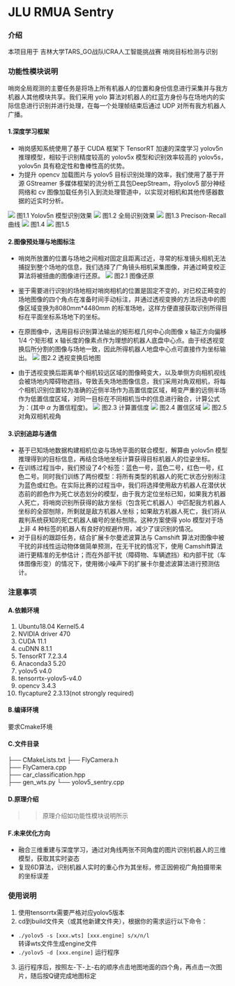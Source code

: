 # JLU RMUA Sentry

### 介绍

本项目用于 吉林大学TARS_GO战队ICRA人工智能挑战赛 哨岗目标检测与识别

### 功能性模块说明
哨岗全局观测的主要任务是将场上所有机器人的位置和身份信息进行采集并与我方机器人其他模块共享。我们采用 yolo 算法对机器人的红蓝方身份与在场地内的实际信息进行识别并进行处理，在每一个处理帧结束后通过 UDP 对所有我方机器人广播。

#### 1.深度学习框架
- 哨岗感知系统使用了基于 CUDA 框架下 TensorRT 加速的深度学习 yolov5n 推理模型，相较于识别精度较高的 yolov5x 模型和识别效率较高的 yolov5s，yolov5n 具有稳定性和鲁棒性高的优势。
- 为提升 opencv 加载图片与 yolov5 目标识别处理的效率，我们使用了基于开源 GStreamer 多媒体框架的流分析工具包DeepStream，将yolov5 部分神经网络和 cv 图像加载任务引入到流处理管道中，以实现对相机和其他传感器数据的近实时分析。

![](imagea.png)
图1.1 Yolov5n 模型识别效果
![](imagef.png)
图1.2 全局识别效果
![](image5.png)
图1.3 Precison-Recall曲线
![](image4.png)
图1.4 
![](image2.png)
图1.5

#### 2.图像预处理与地图标注
- 哨岗所放置的位置与场地之间相对固定且距离过近，寻常的标准镜头相机无法捕捉到整个场地的信息，我们选择了广角镜头相机采集图像，并通过畸变校正算法将被扭曲的图像进行还原。
![](imagel.png)
图2.1 图像还原
- 鉴于需要进行识别的场地相对哨岗相机的位置是固定不变的，对已校正畸变的场地图像的四个角点在准备时间手动标注，并通过透视变换的方法将选中的图像区域变换为8080mm*4480mm 的标准场地，这样方便直接获取识别所得目标在平面坐标系场地下的坐标。
- 在原图像中，选用目标识别算法输出的矩形框几何中心向图像 x 轴正方向偏移 1/4 个矩形框 x 轴长度的像素点作为理想的机器人底盘中心点。由于经透视变换后所分割的图像与场地一致，因此所得机器人地盘中心点可直接作为坐标输出。
![](imageh.png)
图2.2 透视变换后地图

- 由于透视变换后距离单个相机较远区域的图像畸变大，以及单侧方向相机视线会被场地内障碍物遮挡，导致丢失场地图像信息，我们采用对角双相机，将每个相机识别位置较为准确的近侧半场作为高置信度区域，畸变严重的远侧半场作为低置信度区域，对同一目标在不同相机当中的信息进行融合，计算公式为：(其中 $\alpha$ 为置信程度)。
![](imagek.png)
图2.3 计算置信度
![](imagej.png)
图2.4 置信区域
![](imagem.png)
图2.5 对角双相机视角

#### 3.识别追踪与通信
- 基于已知场地数据构建相机位姿与场地平面的联合模型，解算由 yolov5n 模型推理得到的目标信息，再结合场地坐标计算获得目标机器人的位姿坐标。
- 在训练过程当中，我们预设了4个标签：蓝色一号，蓝色二号，红色一号，红色二号。同时我们训练了两份模型：将所有类型的机器人的死亡状态分别标注为蓝色或红色。在实际比赛的过程当中，我们将选择使用敌方机器人在潜伏状态前的颜色作为死亡状态划分的模型，由于我方定位坐标已知，如果我方机器人死亡，将哨岗识别所获得的敌方坐标（包含死亡机器人）中匹配我方机器人坐标的全部刨除，所剩就是敌方机器人坐标；如果敌方机器人死亡，我们将从裁判系统获知的死亡机器人编号的坐标刨除。这种方案使得 yolo 模型对于场上非 4 种标签的机器人有良好的规避作用，减少了误识别的情况。
- 对于目标的跟踪任务，结合扩展卡尔曼滤波算法与 Camshift 算法对图像中被干扰的非线性运动物体做简单预测，在无干扰的情况下，使用 Camshift算法进行更精准的无参估计；而在外部干扰（障碍物、车辆遮挡）和内部干扰（车体图像形变）的情况下，使用微小噪声下的扩展卡尔曼滤波算法进行预测估计。

### 注意事项

#### A.依赖环境
1. Ubuntu18.04 Kernel5.4
2. NVIDIA driver 470
3. CUDA 11.1
4. cuDNN 8.1.1
5. TensorRT 7.2.3.4
6. Anaconda3 5.20
7. yolov5 v4.0
8. tensorrtx-yolov5-v4.0
9. opencv 3.4.3
10. flycapture2 2.3.13(not strongly required) 

#### B.编译环境
要求Cmake环境

#### C.文件目录
├── CMakeLists.txt
├── FlyCamera.h                        
├── FlyCamera.cpp                      
├── car_classification.hpp                    
├── gen_wts.py
└── yolov5_sentry.cpp

#### D.原理介绍
>> 原理介绍如功能性模块说明所示

#### F.未来优化方向
- 融合三维重建与深度学习，通过对角线两张不同角度的图片识别机器人的三维模型，获取其实时姿态
- 复现6D算法，识别机器人实时的重心作为其坐标，修正因俯视广角拍摄带来的坐标误差

### 使用说明
1.  使用tensorrtx需要严格对应yolov5版本
2.  cd到build文件夹（或其他新建文件夹），根据你的需求运行以下命令：
- `./yolov5 -s [xxx.wts] [xxx.engine] s/x/n/l`  
转译wts文件生成engine文件
- `./yolov5 -d [xxx.engine]`
运行程序
3.  运行程序后，按照左-下-上-右的顺序点击地图地面的四个角，再点击一次图片，随后按Q键完成地图标定
